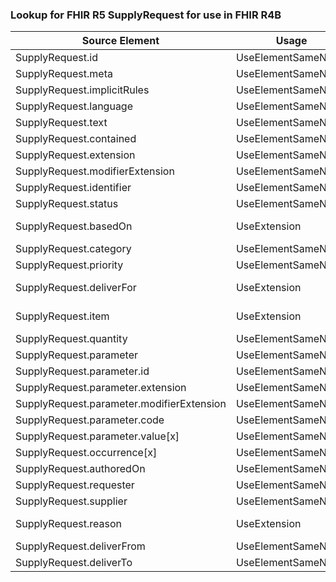 ### Lookup for FHIR R5 SupplyRequest for use in FHIR R4B

| Source Element | Usage | Target |
| -------------- | ----- | ------ |
| SupplyRequest.id | UseElementSameName | SupplyRequest.id |
| SupplyRequest.meta | UseElementSameName | SupplyRequest.meta |
| SupplyRequest.implicitRules | UseElementSameName | SupplyRequest.implicitRules |
| SupplyRequest.language | UseElementSameName | SupplyRequest.language |
| SupplyRequest.text | UseElementSameName | SupplyRequest.text |
| SupplyRequest.contained | UseElementSameName | SupplyRequest.contained |
| SupplyRequest.extension | UseElementSameName | SupplyRequest.extension |
| SupplyRequest.modifierExtension | UseElementSameName | SupplyRequest.modifierExtension |
| SupplyRequest.identifier | UseElementSameName | SupplyRequest.identifier |
| SupplyRequest.status | UseElementSameName | SupplyRequest.status |
| SupplyRequest.basedOn | UseExtension | http://hl7.org/fhir/5.0/StructureDefinition/extension-SupplyRequest.basedOn |
| SupplyRequest.category | UseElementSameName | SupplyRequest.category |
| SupplyRequest.priority | UseElementSameName | SupplyRequest.priority |
| SupplyRequest.deliverFor | UseExtension | http://hl7.org/fhir/5.0/StructureDefinition/extension-SupplyRequest.deliverFor |
| SupplyRequest.item | UseExtension | http://hl7.org/fhir/5.0/StructureDefinition/extension-SupplyRequest.item |
| SupplyRequest.quantity | UseElementSameName | SupplyRequest.quantity |
| SupplyRequest.parameter | UseElementSameName | SupplyRequest.parameter |
| SupplyRequest.parameter.id | UseElementSameName | SupplyRequest.parameter.id |
| SupplyRequest.parameter.extension | UseElementSameName | SupplyRequest.parameter.extension |
| SupplyRequest.parameter.modifierExtension | UseElementSameName | SupplyRequest.parameter.modifierExtension |
| SupplyRequest.parameter.code | UseElementSameName | SupplyRequest.parameter.code |
| SupplyRequest.parameter.value[x] | UseElementSameName | SupplyRequest.parameter.value[x] |
| SupplyRequest.occurrence[x] | UseElementSameName | SupplyRequest.occurrence[x] |
| SupplyRequest.authoredOn | UseElementSameName | SupplyRequest.authoredOn |
| SupplyRequest.requester | UseElementSameName | SupplyRequest.requester |
| SupplyRequest.supplier | UseElementSameName | SupplyRequest.supplier |
| SupplyRequest.reason | UseExtension | http://hl7.org/fhir/5.0/StructureDefinition/extension-SupplyRequest.reason |
| SupplyRequest.deliverFrom | UseElementSameName | SupplyRequest.deliverFrom |
| SupplyRequest.deliverTo | UseElementSameName | SupplyRequest.deliverTo |

